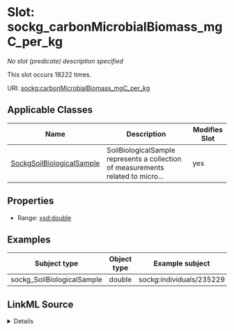 

# Slot: sockg_carbonMicrobialBiomass_mgC_per_kg


_No slot (predicate) description specified_






This slot occurs 18222 times.


URI: [sockg:carbonMicrobialBiomass_mgC_per_kg](https://idir.uta.edu/sockg-ontology/docs/carbonMicrobialBiomass_mgC_per_kg)



<!-- no inheritance hierarchy -->





## Applicable Classes

| Name | Description | Modifies Slot |
| --- | --- | --- |
| [SockgSoilBiologicalSample](../classes/SockgSoilBiologicalSample.md) | SoilBiologicalSample represents a collection of measurements related to micro... |  yes  |







## Properties

* Range: [xsd:double](http://www.w3.org/2001/XMLSchema#double)






## Examples

| Subject type | Object type | Example subject | Example object | Occurrences |
| --- | --- | --- | --- | --- |
| sockg_SoilBiologicalSample | double | sockg:individuals/235229 | 444.0819 | 18222 |




## LinkML Source

<details>

```yaml
name: sockg_carbonMicrobialBiomass_mgC_per_kg
annotations:
  count:
    tag: count
    value: 18222
description: No slot (predicate) description specified
examples:
- object:
    example_object: '444.0819'
    example_object_type: double
    example_predicate: sockg:carbonMicrobialBiomass_mgC_per_kg
    example_subject: sockg:individuals/235229
    example_subject_type: sockg_SoilBiologicalSample
from_schema: soc-kg
rank: 1000
slot_uri: sockg:carbonMicrobialBiomass_mgC_per_kg
alias: sockg_carbonMicrobialBiomass_mgC_per_kg
domain_of:
- sockg_SoilBiologicalSample
range: double

```
</details>